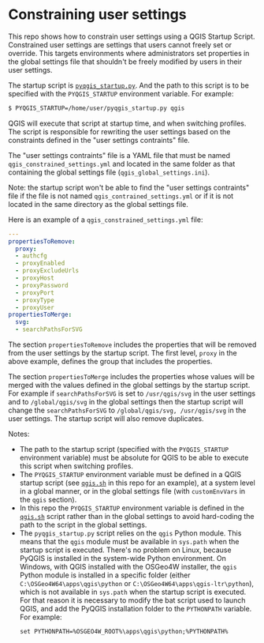 # Constraining user settings

This repo shows how to constrain user settings using a QGIS Startup Script. Constrained user
settings are settings that users cannot freely set or override. This targets environments where
administrators set properties in the global settings file that shouldn't be freely modified by
users in their user settings.

The startup script is [`pyqgis_startup.py`](pyqgis_startup.py). And the path to this script is to be
specified with the `PYQGIS_STARTUP` environment variable. For example:

```sh
$ PYQGIS_STARTUP=/home/user/pyqgis_startup.py qgis
```

QGIS will execute that script at startup time, and when switching profiles. The script is
responsible for rewriting the user settings based on the constraints defined in the "user settings
contraints" file.

The "user settings contraints" file is a YAML file that must be named
`qgis_constrained_settings.yml` and located in the same folder as that containing the global
settings file (`qgis_global_settings.ini`).

Note: the startup script won't be able to find the "user settings contraints" file if the file is
not named `qgis_contrained_settings.yml` or if it is not located in the same directory as the global
settings file.

Here is an example of a `qgis_constrained_settings.yml` file:

```yaml
---
propertiesToRemove:
  proxy:
  - authcfg
  - proxyEnabled
  - proxyExcludeUrls
  - proxyHost
  - proxyPassword
  - proxyPort
  - proxyType
  - proxyUser
propertiesToMerge:
  svg:
  - searchPathsForSVG
```

The section `propertiesToRemove` includes the properties that will be removed from the user settings
by the startup script. The first level, `proxy` in the above example, defines the group that
includes the properties.

The section `propertiesToMerge` includes the properties whose values will be merged with the values
defined in the global settings by the startup script. For example if `searchPathsForSVG` is set to
`/usr/qgis/svg` in the user settings and to `/global/qgis/svg` in the global settings then the
startup script will change the `searchPathsForSVG` to `/global/qgis/svg, /usr/qgis/svg` in the user
settings. The startup script will also remove duplicates.

Notes:

* The path to the startup script (specified with the `PYQGIS_STARTUP` environment variable) must be
  absolute for QGIS to be able to execute this script when switching profiles.
* The `PYQGIS_STARTUP` environment variable must be defined in a QGIS startup script (see
  [`qgis.sh`](qgis.sh) in this repo for an example), at a system level in a global manner, or in the
  global settings file (with `customEnvVars` in the `qgis` section).
* In this repo the `PYQGIS_STARTUP` environment variable is defined in the [`qgis.sh`](qgis.sh)
  script rather than in the global settings to avoid hard-coding the path to the script in the
  global settings.
* The `pyqgis_startup.py` script relies on the `qgis` Python module. This means that the `qgis`
  module must be available in `sys.path` when the startup script is executed. There's no problem
  on Linux, because PyQGIS is installed in the system-wide Python environment. On Windows, with
  QGIS installed with the OSGeo4W installer, the `qgis` Python module is installed in a specific
  folder (either `C:\OSGeo4W64\apps\qgis\python`  or `C:\OSGeo4W64\apps\qgis-ltr\python`),
  which is not available in `sys.path` when the startup script is executed. For that reason
  it is necessary to modify the bat script used to launch QGIS, and add the PyQGIS installation
  folder to the `PYTHONPATH` variable. For example:
  ```
  set PYTHONPATH=%OSGEO4W_ROOT%\apps\qgis\python;%PYTHONPATH%
  ```
